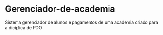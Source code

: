 # Gerenciador-de-academia
Sistema gerenciador de alunos e pagamentos de uma academia criado para a diciplica de POO

